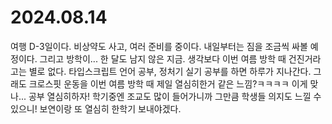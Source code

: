 # 2024.08.14

여행 D-3일이다. 비상약도 사고, 여러 준비를 중이다. 내일부터는 짐을 조금씩 싸볼 예정이다. 그리고 방학이... 한 달도 남지 않은 지금. 생각보다 이번 여름 방학 때 건진거라고는 별로 없다. 타입스크립트 언어 공부, 정처기 실기 공부를 하면 하루가 지나간다. 그래도 크로스핏 운동을 이번 여름 방학 때 제일 열심히한거 같은 느낌?ㅋㅋㅋㅋ 이게 맞나... 공부 열심히하자! 학기중엔 조교도 많이 들어가니까 그만큼 학생들 의지도 느낄 수 있으니! 보연이랑 또 열심히 한학기 보내야겠다.
